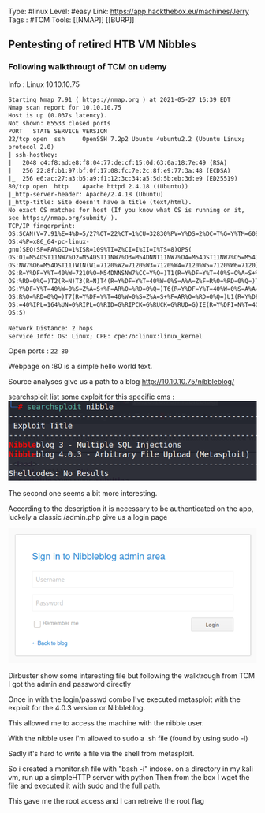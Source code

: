 Type: #linux
Level: #easy 
Link: <https://app.hackthebox.eu/machines/Jerry>
Tags : #TCM
Tools: [[NMAP]] [[BURP]]	

## Pentesting of retired HTB VM Nibbles
### Following walkthrougt of TCM on udemy

Info : Linux 10.10.10.75

```
Starting Nmap 7.91 ( https://nmap.org ) at 2021-05-27 16:39 EDT
Nmap scan report for 10.10.10.75
Host is up (0.037s latency).
Not shown: 65533 closed ports
PORT   STATE SERVICE VERSION
22/tcp open  ssh     OpenSSH 7.2p2 Ubuntu 4ubuntu2.2 (Ubuntu Linux; protocol 2.0)
| ssh-hostkey: 
|   2048 c4:f8:ad:e8:f8:04:77:de:cf:15:0d:63:0a:18:7e:49 (RSA)
|   256 22:8f:b1:97:bf:0f:17:08:fc:7e:2c:8f:e9:77:3a:48 (ECDSA)
|_  256 e6:ac:27:a3:b5:a9:f1:12:3c:34:a5:5d:5b:eb:3d:e9 (ED25519)
80/tcp open  http    Apache httpd 2.4.18 ((Ubuntu))
|_http-server-header: Apache/2.4.18 (Ubuntu)
|_http-title: Site doesn't have a title (text/html).
No exact OS matches for host (If you know what OS is running on it, see https://nmap.org/submit/ ).
TCP/IP fingerprint:
OS:SCAN(V=7.91%E=4%D=5/27%OT=22%CT=1%CU=32830%PV=Y%DS=2%DC=T%G=Y%TM=60B003E
OS:4%P=x86_64-pc-linux-gnu)SEQ(SP=FA%GCD=1%ISR=109%TI=Z%CI=I%II=I%TS=8)OPS(
OS:O1=M54DST11NW7%O2=M54DST11NW7%O3=M54DNNT11NW7%O4=M54DST11NW7%O5=M54DST11
OS:NW7%O6=M54DST11)WIN(W1=7120%W2=7120%W3=7120%W4=7120%W5=7120%W6=7120)ECN(
OS:R=Y%DF=Y%T=40%W=7210%O=M54DNNSNW7%CC=Y%Q=)T1(R=Y%DF=Y%T=40%S=O%A=S+%F=AS
OS:%RD=0%Q=)T2(R=N)T3(R=N)T4(R=Y%DF=Y%T=40%W=0%S=A%A=Z%F=R%O=%RD=0%Q=)T5(R=
OS:Y%DF=Y%T=40%W=0%S=Z%A=S+%F=AR%O=%RD=0%Q=)T6(R=Y%DF=Y%T=40%W=0%S=A%A=Z%F=
OS:R%O=%RD=0%Q=)T7(R=Y%DF=Y%T=40%W=0%S=Z%A=S+%F=AR%O=%RD=0%Q=)U1(R=Y%DF=N%T
OS:=40%IPL=164%UN=0%RIPL=G%RID=G%RIPCK=G%RUCK=G%RUD=G)IE(R=Y%DFI=N%T=40%CD=
OS:S)

Network Distance: 2 hops
Service Info: OS: Linux; CPE: cpe:/o:linux:linux_kernel
```
Open ports : `22 80`

Webpage on :80 is a simple hello world text.

Source analyses give us a path to a blog http://10.10.10.75/nibbleblog/ 

searchsploit list some exploit for this specific cms :
![900ecba9fb868b2262ad8730150ddd0e.png](900ecba9fb868b2262ad8730150ddd0e.png)

The second one seems a bit more interesting.

According to the description it is necessary to be authenticated on the app, luckely a classic /admin.php give us a login page

![8d25c11a16fad382a50f07b47894dd09.png](8d25c11a16fad382a50f07b47894dd09.png)

Dirbuster show some interesting file but following the walktrough from TCM I got the admin and password directly

Once in with the login/passwd combo I've executed metasploit with the exploit for the 4.0.3 version or Nibbleblog.

This allowed me to access the machine with the nibble user.

With the nibble user i'm allowed to sudo a .sh file (found by using sudo -l)

Sadly it's hard to write a file via the shell from metasploit.

So i created a monitor.sh file with "bash -i" indose. on a directory in my kali vm, run up a simpleHTTP server with python
Then from the box I wget the file and executed it with sudo and the full path.

This gave me the root access and I can retreive the root flag